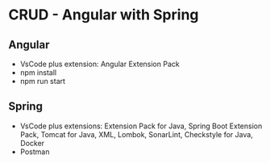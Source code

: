 # CRUD - Angular with Spring


## Angular
* VsCode plus extension: Angular Extension Pack
* npm install  
* npm run start  

## Spring
* VsCode plus extensions: Extension Pack for Java, Spring Boot Extension Pack, Tomcat for Java, XML, Lombok, SonarLint, Checkstyle for Java, Docker  
* Postman  




